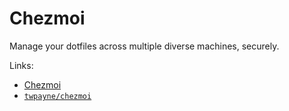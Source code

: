 # Chezmoi

Manage your dotfiles across multiple diverse machines, securely.

Links:

- [Chezmoi](https://chezmoi.io)
- [`twpayne/chezmoi`](https://github.com/twpayne/chezmoi)
